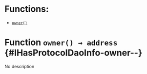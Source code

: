 

# Functions:
- [`owner()`](#IHasProtocolDaoInfo-owner--)



# Function `owner() → address` {#IHasProtocolDaoInfo-owner--}
No description




